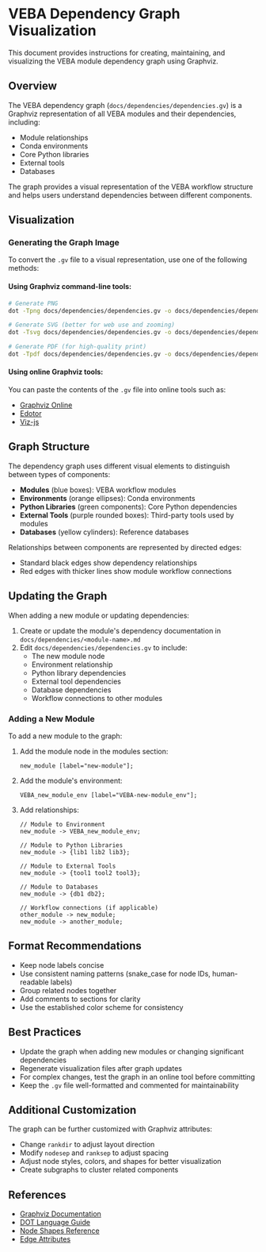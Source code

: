 # VEBA Dependency Graph Visualization

This document provides instructions for creating, maintaining, and visualizing the VEBA module dependency graph using Graphviz.

## Overview

The VEBA dependency graph (`docs/dependencies/dependencies.gv`) is a Graphviz representation of all VEBA modules and their dependencies, including:

- Module relationships
- Conda environments
- Core Python libraries
- External tools
- Databases

The graph provides a visual representation of the VEBA workflow structure and helps users understand dependencies between different components.

## Visualization

### Generating the Graph Image

To convert the `.gv` file to a visual representation, use one of the following methods:

#### Using Graphviz command-line tools:

```bash
# Generate PNG
dot -Tpng docs/dependencies/dependencies.gv -o docs/dependencies/dependencies.png

# Generate SVG (better for web use and zooming)
dot -Tsvg docs/dependencies/dependencies.gv -o docs/dependencies/dependencies.svg

# Generate PDF (for high-quality print)
dot -Tpdf docs/dependencies/dependencies.gv -o docs/dependencies/dependencies.pdf
```

#### Using online Graphviz tools:

You can paste the contents of the `.gv` file into online tools such as:
- [Graphviz Online](https://dreampuf.github.io/GraphvizOnline/)
- [Edotor](https://edotor.net/)
- [Viz-js](http://viz-js.com/)

## Graph Structure

The dependency graph uses different visual elements to distinguish between types of components:

- **Modules** (blue boxes): VEBA workflow modules
- **Environments** (orange ellipses): Conda environments
- **Python Libraries** (green components): Core Python dependencies
- **External Tools** (purple rounded boxes): Third-party tools used by modules
- **Databases** (yellow cylinders): Reference databases 

Relationships between components are represented by directed edges:
- Standard black edges show dependency relationships
- Red edges with thicker lines show module workflow connections

## Updating the Graph

When adding a new module or updating dependencies:

1. Create or update the module's dependency documentation in `docs/dependencies/<module-name>.md`
2. Edit `docs/dependencies/dependencies.gv` to include:
   - The new module node
   - Environment relationship
   - Python library dependencies
   - External tool dependencies
   - Database dependencies
   - Workflow connections to other modules

### Adding a New Module

To add a new module to the graph:

1. Add the module node in the modules section:
   ```
   new_module [label="new-module"];
   ```

2. Add the module's environment:
   ```
   VEBA_new_module_env [label="VEBA-new-module_env"];
   ```

3. Add relationships:
   ```
   // Module to Environment
   new_module -> VEBA_new_module_env;
   
   // Module to Python Libraries
   new_module -> {lib1 lib2 lib3};
   
   // Module to External Tools
   new_module -> {tool1 tool2 tool3};
   
   // Module to Databases
   new_module -> {db1 db2};
   
   // Workflow connections (if applicable)
   other_module -> new_module;
   new_module -> another_module;
   ```

## Format Recommendations

- Keep node labels concise
- Use consistent naming patterns (snake_case for node IDs, human-readable labels)
- Group related nodes together
- Add comments to sections for clarity
- Use the established color scheme for consistency

## Best Practices

- Update the graph when adding new modules or changing significant dependencies
- Regenerate visualization files after graph updates
- For complex changes, test the graph in an online tool before committing
- Keep the `.gv` file well-formatted and commented for maintainability

## Additional Customization

The graph can be further customized with Graphviz attributes:

- Change `rankdir` to adjust layout direction
- Modify `nodesep` and `ranksep` to adjust spacing
- Adjust node styles, colors, and shapes for better visualization
- Create subgraphs to cluster related components

## References

- [Graphviz Documentation](https://graphviz.org/documentation/)
- [DOT Language Guide](https://graphviz.org/doc/info/lang.html)
- [Node Shapes Reference](https://graphviz.org/doc/info/shapes.html)
- [Edge Attributes](https://graphviz.org/doc/info/attrs.html#d:edge)